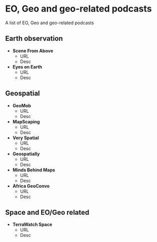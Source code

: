 # EO, Geo and geo-related podcasts
A list of EO, Geo and geo-related podcasts

## Earth observation
* __Scene From Above__
  * URL
  * Desc
* __Eyes on Earth__
  * URL
  * Desc

## Geospatial
* __GeoMob__
  * URL
  * Desc
* __MapScaping__
  * URL
  * Desc
* __Very Spatial__
  * URL
  * Desc
* __Geospatially__
  * URL
  * Desc
* __Minds Behind Maps__
  * URL
  * Desc
* __Africa GeoConvo__
  * URL
  * Desc

## Space and EO/Geo related
* __TerraWatch Space__
  * URL
  * Desc


